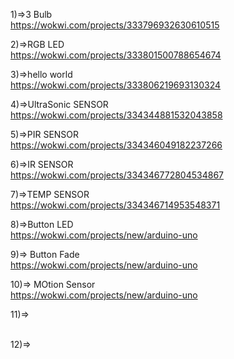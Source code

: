 1)=>3 Bulb</br>
https://wokwi.com/projects/333796932630610515</br>


2)=>RGB LED</br>
https://wokwi.com/projects/333801500788654674</br>

3)=>hello world</br>
https://wokwi.com/projects/333806219693130324</br>

4)=>UltraSonic SENSOR</br>
https://wokwi.com/projects/334344881532043858</br>

5)=>PIR SENSOR</br>
https://wokwi.com/projects/334346049182237266</br>

6)=>IR SENSOR</br>
https://wokwi.com/projects/334346772804534867</br>

7)=>TEMP SENSOR</br>
https://wokwi.com/projects/334346714953548371</br>

8)=>Button LED</br>
https://wokwi.com/projects/new/arduino-uno</br>

9)=> Button Fade</br>
https://wokwi.com/projects/new/arduino-uno</br>

10)=>  MOtion Sensor</br>
https://wokwi.com/projects/new/arduino-uno</br>

11)=> </br>
</br>

12)=> </br>
</br>
